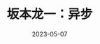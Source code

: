 ---
title: '坂本龙一：异步'
date: '2023-05-07'
price: '80.00'
theaters: ['中国电影资料馆艺术影院']
seat: ['6-20']
remark: ['学术放映', '2018']
---